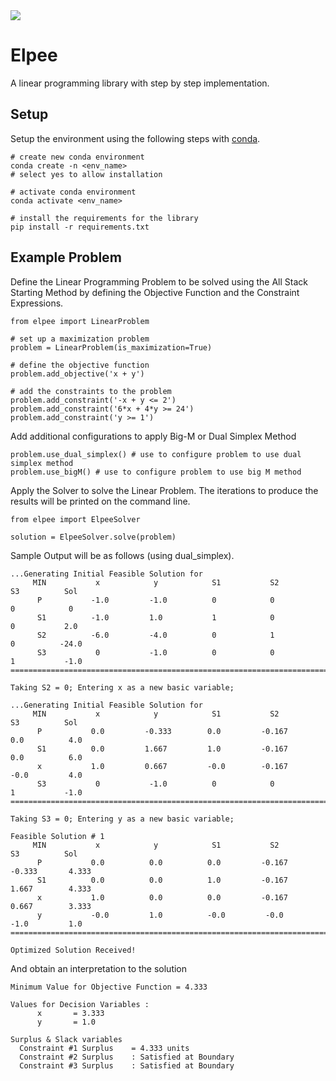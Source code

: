 <img src="https://github.com/navindu-ds/elpee/assets/114894532/81c9a74a-435d-4dd7-bef4-e9d88708cffb">

# Elpee

A linear programming library with step by step implementation. 

## Setup
Setup the environment using the following steps with [conda](https://conda.io/projects/conda/en/latest/user-guide/install/index.html).
```
# create new conda environment
conda create -n <env_name>
# select yes to allow installation

# activate conda environment
conda activate <env_name>

# install the requirements for the library
pip install -r requirements.txt
```

## Example Problem
Define the Linear Programming Problem to be solved using the All Stack Starting Method by defining the Objective Function and the Constraint Expressions.
```
from elpee import LinearProblem

# set up a maximization problem
problem = LinearProblem(is_maximization=True)

# define the objective function
problem.add_objective('x + y')

# add the constraints to the problem
problem.add_constraint('-x + y <= 2')
problem.add_constraint('6*x + 4*y >= 24')
problem.add_constraint('y >= 1')
```

Add additional configurations to apply Big-M or Dual Simplex Method
```
problem.use_dual_simplex() # use to configure problem to use dual simplex method
problem.use_bigM() # use to configure problem to use big M method
```

Apply the Solver to solve the Linear Problem. The iterations to produce the results will be printed on the command line.
```
from elpee import ElpeeSolver

solution = ElpeeSolver.solve(problem)
```
Sample Output will be as follows (using dual_simplex).
```
...Generating Initial Feasible Solution for
     MIN           x            y            S1           S2           S3          Sol
      P           -1.0         -1.0          0            0            0            0
      S1          -1.0         1.0           1            0            0           2.0
      S2          -6.0         -4.0          0            1            0          -24.0
      S3           0           -1.0          0            0            1           -1.0
===========================================================================================

Taking S2 = 0; Entering x as a new basic variable;

...Generating Initial Feasible Solution for
     MIN           x            y            S1           S2           S3          Sol
      P           0.0         -0.333        0.0         -0.167        0.0          4.0
      S1          0.0         1.667         1.0         -0.167        0.0          6.0
      x           1.0         0.667         -0.0        -0.167        -0.0         4.0
      S3           0           -1.0          0            0            1           -1.0
===========================================================================================

Taking S3 = 0; Entering y as a new basic variable;

Feasible Solution # 1
     MIN           x            y            S1           S2           S3          Sol
      P           0.0          0.0          0.0         -0.167       -0.333       4.333
      S1          0.0          0.0          1.0         -0.167       1.667        4.333
      x           1.0          0.0          0.0         -0.167       0.667        3.333
      y           -0.0         1.0          -0.0         -0.0         -1.0         1.0
===========================================================================================

Optimized Solution Received!
```
And obtain an interpretation to the solution
```
Minimum Value for Objective Function = 4.333

Values for Decision Variables :
      x       = 3.333
      y       = 1.0

Surplus & Slack variables
  Constraint #1 Surplus    = 4.333 units
  Constraint #2 Surplus    : Satisfied at Boundary
  Constraint #3 Surplus    : Satisfied at Boundary
```

